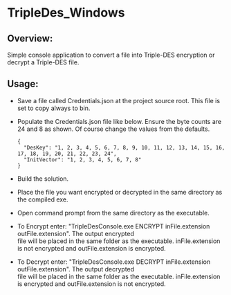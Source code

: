 # TripleDes_Windows
 
## Overview: 
Simple console application to convert a file into Triple-DES encryption or decrypt a Triple-DES file. 

## Usage:
- Save a file called Credentials.json at the project source root. This file is set to copy always to bin. 
- Populate the Credentials.json file like below. Ensure the byte counts are 24 and 8 as shown. Of course 
  change the values from the defaults.

      {
        "DesKey": "1, 2, 3, 4, 5, 6, 7, 8, 9, 10, 11, 12, 13, 14, 15, 16, 17, 18, 19, 20, 21, 22, 23, 24",
        "InitVector": "1, 2, 3, 4, 5, 6, 7, 8"
      }
      
      
- Build the solution. 
- Place the file you want encrypted or decrypted in the same directory as the compiled exe.
- Open command prompt from the same directory as the executable. 

- To Encrypt enter: "TripleDesConsole.exe ENCRYPT inFile.extension outFile.extension". The output encrypted  
  file will be placed in the same folder as the executable. inFile.extension is not encrypted and outFile.extension
  is encrypted. 
  
- To Decrypt enter: "TripleDesConsole.exe DECRYPT inFile.extension outFile.extension". The output decrypted  
  file will be placed in the same folder as the executable. inFile.extension is encrypted and outFile.extension
  is not encrypted. 
